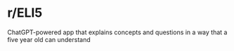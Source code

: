 # r/ELI5
ChatGPT-powered app that explains concepts and questions in a way that a five year old can understand
